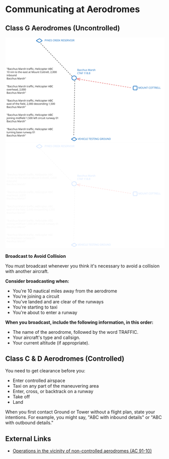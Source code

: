 # Communicating at Aerodromes

## Class G Aerodromes (Uncontrolled)

![Class G Aerodromes (Uncontrolled)](./communication-g_light.svg#light)![Class G Aerodromes (Uncontrolled)](./communication-g_dark.svg#dark)

**Broadcast to Avoid Collision**

You must broadcast whenever you think it's necessary to avoid a collision with another aircraft.

**Consider broadcasting when:**

- You're 10 nautical miles away from the aerodrome
- You're joining a circuit
- You've landed and are clear of the runways
- You're starting to taxi
- You're about to enter a runway

**When you broadcast, include the following information, in this order:**

- The name of the aerodrome, followed by the word TRAFFIC.
- Your aircraft's type and callsign.
- Your current altitude (if appropriate).




## Class C & D Aerodromes (Controlled)

You need to get clearance before you:

- Enter controlled airspace
- Taxi on any part of the maneuvering area
- Enter, cross, or backtrack on a runway
- Take off
- Land

When you first contact Ground or Tower without a flight plan, state your intentions. For example, you might say, "ABC with inbound details" or "ABC with outbound details."

## External Links

- [Operations in the vicinity of non-controlled aerodromes (AC 91-10)](https://www.casa.gov.au/operations-vicinity-non-controlled-aerodromes)